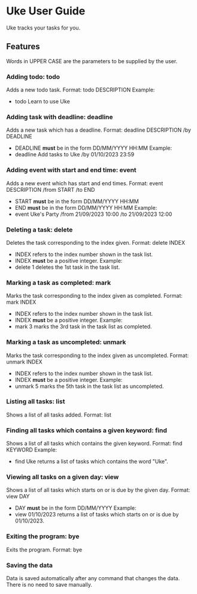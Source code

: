 # Uke User Guide
Uke tracks your tasks for you. 

## Features 
Words in UPPER CASE are the parameters to be supplied by the user.

### Adding todo: todo

Adds a new todo task.
Format: todo DESCRIPTION
Example: 
* todo Learn to use Uke


### Adding task with deadline: deadline

Adds a new task which has a deadline.
Format: deadline DESCRIPTION /by DEADLINE
* DEADLINE **must** be in the form DD/MM/YYYY HH:MM
Example:
* deadline Add tasks to Uke /by 01/10/2023 23:59


### Adding event with start and end time: event

Adds a new event which has start and end times.
Format: event DESCRIPTION /from START /to END
* START **must** be in the form DD/MM/YYYY HH:MM
* END **must** be in the form DD/MM/YYYY HH:MM
Example:
* event Uke's Party /from 21/09/2023 10:00 /to 21/09/2023 12:00


### Deleting a task: delete

Deletes the task corresponding to the index given.
Format: delete INDEX
* INDEX refers to the index number shown in the task list.
* INDEX **must** be a positive integer.
Example:
* delete 1 deletes the 1st task in the task list.


### Marking a task as completed: mark

Marks the task corresponding to the index given as completed.
Format: mark INDEX
* INDEX refers to the index number shown in the task list.
* INDEX **must** be a positive integer.
Example:
* mark 3 marks the 3rd task in the task list as completed.


### Marking a task as uncompleted: unmark

Marks the task corresponding to the index given as uncompleted.
Format: unmark INDEX
* INDEX refers to the index number shown in the task list.
* INDEX **must** be a positive integer.
Example:
* unmark 5 marks the 5th task in the task list as uncompleted.


### Listing all tasks: list

Shows a list of all tasks added.
Format: list


### Finding all tasks which contains a given keyword: find

Shows a list of all tasks which contains the given keyword.
Format: find KEYWORD
Example:
* find Uke returns a list of tasks which contains the word "Uke".


### Viewing all tasks on a given day: view

Shows a list of all tasks which starts on or is due by the given day.
Format: view DAY
* DAY **must** be in the form DD/MM/YYYY
Example:
* view 01/10/2023 returns a list of tasks which starts on or is due by 01/10/2023.


### Exiting the program: bye

Exits the program.
Format: bye


### Saving the data

Data is saved automatically after any command that changes the data. There is no need to save manually.

